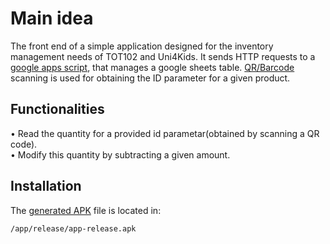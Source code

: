 # Main idea

The front end of a simple application designed for the inventory management needs of TOT102 and Uni4Kids. It sends HTTP requests to a [google apps script](https://www.google.com/script/start/), that manages a google sheets table. [QR/Barcode](https://github.com/zxing/zxing) scanning is used for obtaining the ID parameter for a given product.

## Functionalities

• Read the quantity for a provided id parametar(obtained by scanning a QR code).  
• Modify this quantity by subtracting a given amount.

## Installation

The [generated APK](https://github.com/TOT102/Sorting_System/tree/master/app/release) file is located in:
```
/app/release/app-release.apk
```
